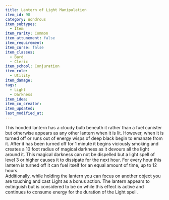 ```yaml
---
title: Lantern of Light Manipulation
item_id: 98
category: Wondrous
item_subtypes: 
  - Item
item_rarity: Common
item_attunement: false
item_requirement: 
item_curse: false
item_classes: 
  - Bard
  - Cleric
item_school: Conjuration
item_role: 
  - Utility
item_damage: 
tags:
  - Light
  - Darkness
item_idea: 
item_co_creator: 
item_updated: 
last_modified_at: 
---
```


This hooded lantern has a cloudy bulb beneath it rather than a fuel canister but otherwise appears as any other lantern when it is lit. However, when it is turned off or runs out of energy wisps of deep black begin to emanate from it. After it has been turned off for 1 minute it begins viciously smoking and creates a 10 foot radius of magical darkness as it devours all the light around it. This magical darkness can not be dispelled but a light spell of level 3 or higher causes it to dissipate for the next hour. For every hour this lantern is turned off it can fuel itself for an equal amount of time, up to 12 hours.  
Additionally, while holding the lantern you can focus on another object you are touching and cast <magic-spell>Light</magic-spell> as a bonus action. The lantern appears to extinguish but is considered to be on while this effect is active and continues to consume energy for the duration of the <magic-spell>Light</magic-spell> spell.

